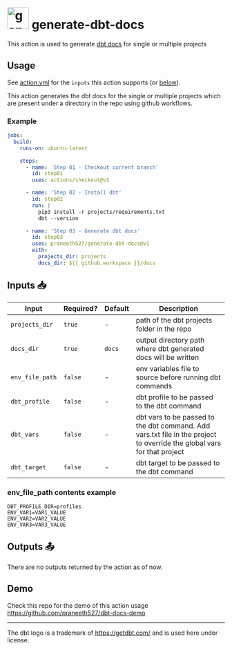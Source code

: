 # <img src="https://global.discourse-cdn.com/business7/uploads/getdbt/original/1X/a7a7ca1fe379aaf90952b0e13118a817babcd14f.png" alt="generate-dbt-docs" width="50" height="50"> generate-dbt-docs

This action is used to generate
[dbt docs](https://docs.getdbt.com/docs/collaborate/documentation) for single or
multiple projects

## Usage

See [action.yml](action.yml) for the `inputs` this action supports (or
[below](#inputs-📥)).

This action generates the dbt docs for the single or multiple projects which are
present under a directory in the repo using github workflows.

### Example

```yaml
jobs:
  build:
    runs-on: ubuntu-latest

    steps:
      - name: 'Step 01 - Checkout current branch'
        id: step01
        uses: actions/checkout@v3

      - name: 'Step 02 - Install dbt'
        id: step02
        run: |
          pip3 install -r projects/requirements.txt
          dbt --version

      - name: 'Step 03 - Generate dbt docs'
        id: step03
        uses: praneeth527/generate-dbt-docs@v1
        with:
          projects_dir: projects
          docs_dir: ${{ github.workspace }}/docs
```

## Inputs 📥

| Input           | Required? | Default | Description                                                                                                             |
| --------------- | --------- | ------- | ----------------------------------------------------------------------------------------------------------------------- |
| `projects_dir`  | `true`    | -       | path of the dbt projects folder in the repo                                                                             |
| `docs_dir`      | `true`    | `docs`  | output directory path where dbt generated docs will be written                                                          |
| `env_file_path` | `false`   | -       | env variables file to source before running dbt commands                                                                |
| `dbt_profile`   | `false`   | -       | dbt profile to be passed to the dbt command                                                                             |
| `dbt_vars`      | `false`   | -       | dbt vars to be passed to the dbt command. Add vars.txt file in the project to override the global vars for that project |
| `dbt_target`    | `false`   | -       | dbt target to be passed to the dbt command                                                                              |

### env_file_path contents example

```shell
DBT_PROFILE_DIR=profiles
ENV_VAR1=VAR1_VALUE
ENV_VAR2=VAR2_VALUE
ENV_VAR3=VAR3_VALUE
```

## Outputs 📤

There are no outputs returned by the action as of now.

## Demo

Check this repo for the demo of this action usage
https://github.com/praneeth527/dbt-docs-demo

---

The dbt logo is a trademark of https://getdbt.com/ and is used here under
license.
